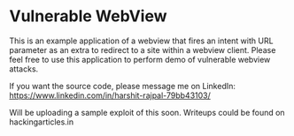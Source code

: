 # Vulnerable WebView

This is an example application of a webview that fires an intent with URL parameter as an extra to redirect to a site within a webview client.
Please feel free to use this application to perform demo of vulnerable webview attacks.

If you want the source code, please message me on LinkedIn: https://www.linkedin.com/in/harshit-rajpal-79bb43103/

Will be uploading a sample exploit of this soon.
Writeups could be found on hackingarticles.in
